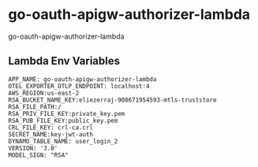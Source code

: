 # go-oauth-apigw-authorizer-lambda

go-oauth-apigw-authorizer-lambda

## Lambda Env Variables

    APP_NAME: go-oauth-apigw-authorizer-lambda
    OTEL_EXPORTER_OTLP_ENDPOINT: localhost:4
    AWS_REGION:us-east-2
    RSA_BUCKET_NAME_KEY:eliezerraj-908671954593-mtls-truststore
    RSA_FILE_PATH:/
    RSA_PRIV_FILE_KEY:private_key.pem
    RSA_PUB_FILE_KEY:public_key.pem
    CRL_FILE_KEY: crl-ca.crl
    SECRET_NAME:key-jwt-auth
    DYNAMO_TABLE_NAME: user_login_2
    VERSION: '3.0'
    MODEL_SIGN: "RSA"
